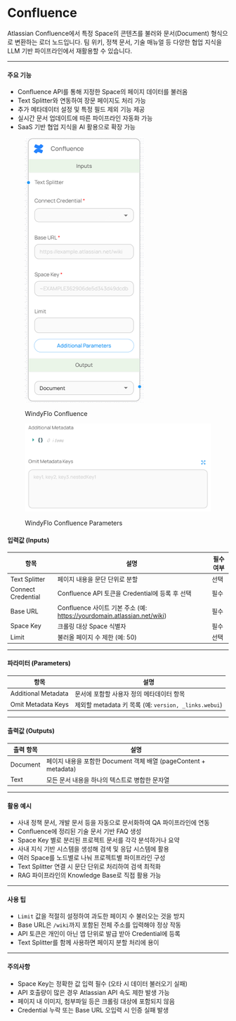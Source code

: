 # Confluence

Atlassian Confluence에서 특정 Space의 콘텐츠를 불러와 문서(Document) 형식으로 변환하는 로더 노드입니다. 팀 위키, 정책 문서, 기술 매뉴얼 등 다양한 협업 지식을 LLM 기반 파이프라인에서 재활용할 수 있습니다.

***

#### 주요 기능

* Confluence API를 통해 지정한 Space의 페이지 데이터를 불러옴
* Text Splitter와 연동하여 장문 페이지도 처리 가능
* 추가 메타데이터 설정 및 특정 필드 제외 기능 제공
* 실시간 문서 업데이트에 따른 파이프라인 자동화 가능
* SaaS 기반 협업 지식을 AI 활용으로 확장 가능

<figure><img src="../../../.gitbook/assets/image (44).png" alt=""><figcaption><p>WindyFlo Confluence</p></figcaption></figure>

<figure><img src="../../../.gitbook/assets/스크린샷 2025-05-12 133456.png" alt=""><figcaption><p>WindyFlo Confluence Parameters</p></figcaption></figure>

#### 입력값 (Inputs)

| 항목                 | 설명                                                              | 필수 여부 |
| ------------------ | --------------------------------------------------------------- | ----- |
| Text Splitter      | 페이지 내용을 문단 단위로 분할                                               | 선택    |
| Connect Credential | Confluence API 토큰을 Credential에 등록 후 선택                          | 필수    |
| Base URL           | Confluence 사이트 기본 주소 (예: https://yourdomain.atlassian.net/wiki) | 필수    |
| Space Key          | 크롤링 대상 Space 식별자                                                | 필수    |
| Limit              | 불러올 페이지 수 제한 (예: 50)                                            | 선택    |

***

#### 파라미터 (Parameters)

| 항목                  | 설명                                             |
| ------------------- | ---------------------------------------------- |
| Additional Metadata | 문서에 포함할 사용자 정의 메타데이터 항목                        |
| Omit Metadata Keys  | 제외할 metadata 키 목록 (예: `version, _links.webui`) |

***

#### 출력값 (Outputs)

| 출력 항목    | 설명                                                  |
| -------- | --------------------------------------------------- |
| Document | 페이지 내용을 포함한 Document 객체 배열 (pageContent + metadata) |
| Text     | 모든 문서 내용을 하나의 텍스트로 병합한 문자열                          |

***

#### 활용 예시

* 사내 정책 문서, 개발 문서 등을 자동으로 문서화하여 QA 파이프라인에 연동
* Confluence에 정리된 기술 문서 기반 FAQ 생성
* Space Key 별로 분리된 프로젝트 문서를 각각 분석하거나 요약
* 사내 지식 기반 시스템을 생성해 검색 및 응답 시스템에 활용
* 여러 Space를 노드별로 나눠 프로젝트별 파이프라인 구성
* Text Splitter 연결 시 문단 단위로 처리하여 검색 최적화
* RAG 파이프라인의 Knowledge Base로 직접 활용 가능

***

#### 사용 팁

* `Limit` 값을 적절히 설정하여 과도한 페이지 수 불러오는 것을 방지
* Base URL은 `/wiki`까지 포함된 전체 주소를 입력해야 정상 작동
* API 토큰은 개인이 아닌 앱 단위로 발급 받아 Credential에 등록
* Text Splitter를 함께 사용하면 페이지 분할 처리에 용이

***

#### 주의사항

* Space Key는 정확한 값 입력 필수 (오타 시 데이터 불러오기 실패)
* API 호출량이 많은 경우 Atlassian API 속도 제한 발생 가능
* 페이지 내 이미지, 첨부파일 등은 크롤링 대상에 포함되지 않음
* Credential 누락 또는 Base URL 오입력 시 인증 실패 발생
